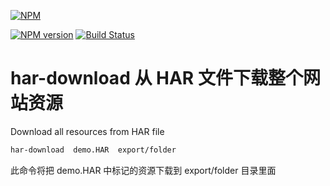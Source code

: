 [![NPM](https://nodei.co/npm/har-download.png?downloads=true)](https://nodei.co/npm/har-download/)

[![NPM version](https://badge.fury.io/js/har-download.png)](http://badge.fury.io/js/har-download) [![Build Status](https://travis-ci.org/jdf2e/har-download.svg?branch=master)](https://travis-ci.org/jdf2e/har-download)


# har-download 从 HAR 文件下载整个网站资源

Download all resources from HAR file 

```bash
har-download  demo.HAR  export/folder
```
此命令将把 demo.HAR 中标记的资源下载到 export/folder 目录里面
